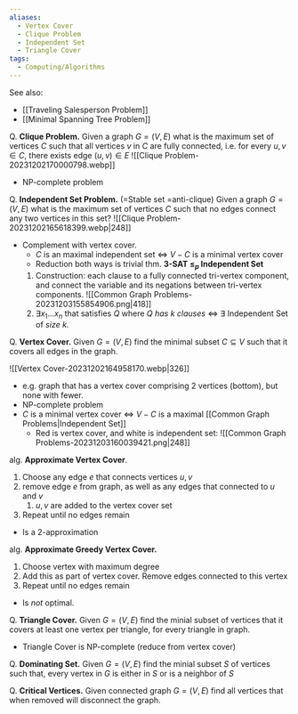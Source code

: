 ```yaml
---
aliases:
  - Vertex Cover
  - Clique Problem
  - Independent Set
  - Triangle Cover
tags:
  - Computing/Algorithms
---
```

See also:
- [[Traveling Salesperson Problem]]
- [[Minimal Spanning Tree Problem]]

Q. **Clique Problem.** Given a graph $G=(V,E)$ what is the maximum set of vertices $C$ such that all vertices $v$ in $C$ are fully connected, i.e. for every $u,v \in C$, there exists edge $(u,v) \in E$
![[Clique Problem-20231202170000798.webp]]

- NP-complete problem

Q. **Independent Set Problem.** (=Stable set =anti-clique) Given a graph $G=(V,E)$ what is the maximum set of vertices $C$ such that no edges connect any two vertices in this set? ![[Clique Problem-20231202165618399.webp|248]]
- Complement with vertex cover.
	- $C$ is an maximal independent set ⇔ $V-C$ is a minimal vertex cover
	- Reduction both ways is trivial
thm. **3-SAT $\leq_{p}$ Independent Set**
	1. Construction: each clause to a fully connected tri-vertex component, and connect the variable and its negations between tri-vertex components. ![[Common Graph Problems-20231203155854906.png|418]]
	2. $\exists x_{1}\dots x_{n}$ that satisfies $Q$ where $Q$ _has $k$ clauses_ ⇔ $\exists$ Independent Set of _size $k$._

Q. **Vertex Cover.** Given $G=(V,E)$ find the minimal subset $C \subseteq V$ such that it covers all edges in the graph.

![[Vertex Cover-20231202164958170.webp|326]]
- e.g. graph that has a vertex cover comprising 2 vertices (bottom), but none with fewer.
- NP-complete problem
- $C$ is a minimal vertex cover ⇔ $V-C$ is a maximal [[Common Graph Problems|Independent Set]]
	- Red is vertex cover, and white is independent set: ![[Common Graph Problems-20231203160039421.png|248]]

alg. **Approximate Vertex Cover**.
1. Choose any edge $e$ that connects vertices $u,v$
2. remove edge $e$ from graph, as well as any edges that connected to $u$ and $v$
	1. $u,v$ are added to the vertex cover set
3. Repeat until no edges remain
- Is a 2-approximation

alg. **Approximate Greedy Vertex Cover.**
1. Choose vertex with maximum degree
2. Add this as part of vertex cover. Remove edges connected to this vertex
3. Repeat until no edges remain
- Is _not_ optimal.

Q. **Triangle Cover.** Given $G=(V,E)$ find the minial subset of vertices that it covers at least one vertex per triangle, for every triangle in graph.
- Triangle Cover is NP-complete (reduce from vertex cover)

Q. **Dominating Set.** Given $G=(V,E)$ find the minial subset $S$ of vertices such that, every vertex in $G$ is either in $S$ or is a neighbor of $S$

Q. **Critical Vertices.** Given connected graph $G=(V,E)$ find all vertices that when removed will disconnect the graph.

